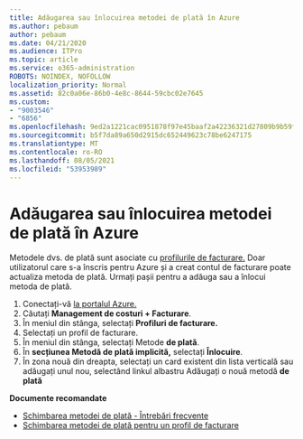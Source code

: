 ```yaml
---
title: Adăugarea sau înlocuirea metodei de plată în Azure
ms.author: pebaum
author: pebaum
ms.date: 04/21/2020
ms.audience: ITPro
ms.topic: article
ms.service: o365-administration
ROBOTS: NOINDEX, NOFOLLOW
localization_priority: Normal
ms.assetid: 82c0a06e-86b0-4e8c-8644-59cbc02e7645
ms.custom:
- "9003546"
- "6856"
ms.openlocfilehash: 9ed2a1221cac0951878f97e45baaf2a42236321d27809b9b59f612343f66fd58
ms.sourcegitcommit: b5f7da89a650d2915dc652449623c78be6247175
ms.translationtype: MT
ms.contentlocale: ro-RO
ms.lasthandoff: 08/05/2021
ms.locfileid: "53953989"
---
```

# <a name="add-or-replace-payment-method-in-azure"></a>Adăugarea sau înlocuirea metodei de plată în Azure

Metodele dvs. de plată sunt asociate cu [profilurile de facturare.](https://docs.microsoft.com/azure/billing/billing-how-to-change-credit-card?WT.mc_id=Portal-Microsoft_Azure_Support#change-payment-method-for-a-billing-profile) Doar utilizatorul care s-a înscris pentru Azure și a creat contul de facturare poate actualiza metoda de plată. Urmați pașii pentru a adăuga sau a înlocui metoda de plată.

1. Conectați-vă [la portalul Azure.](https://portal.azure.com/)
2. Căutați **Management de costuri + Facturare**.
3. În meniul din stânga, selectați **Profiluri de facturare.**
4. Selectați un profil de facturare.
5. În meniul din stânga, selectați Metode **de plată**.
6. În **secțiunea Metodă de plată implicită,** selectați **Înlocuire**.
7. În zona nouă din dreapta, selectați un card existent din lista verticală sau adăugați unul nou, selectând linkul albastru Adăugați o nouă metodă **de plată**

**Documente recomandate**

- [Schimbarea metodei de plată - Întrebări frecvente](https://docs.microsoft.com/azure/billing/billing-how-to-change-credit-card?WT.mc_id=Portal-Microsoft_Azure_Support#frequently-asked-questions)
- [Schimbarea metodei de plată pentru un profil de facturare](https://docs.microsoft.com/azure/cost-management-billing/manage/change-credit-card?WT.mc_id=Portal-Microsoft_Azure_Support#manage-credit-cards-for-a-microsoft-customer-agreement)
